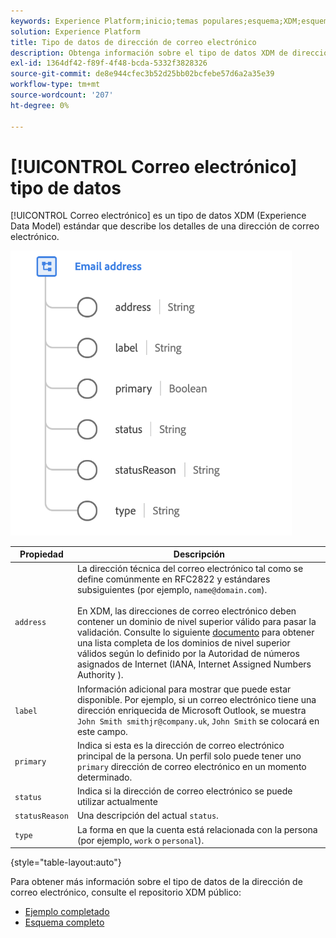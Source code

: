 ```yaml
---
keywords: Experience Platform;inicio;temas populares;esquema;XDM;esquemas;esquemas;emailAddress;xdm:emailAddress;correo electrónico;dirección de correo electrónico;tipo de datos;tipo de datos;
solution: Experience Platform
title: Tipo de datos de dirección de correo electrónico
description: Obtenga información sobre el tipo de datos XDM de dirección de correo electrónico.
exl-id: 1364df42-f89f-4f48-bcda-5332f3828326
source-git-commit: de8e944cfec3b52d25bb02bcfebe57d6a2a35e39
workflow-type: tm+mt
source-wordcount: '207'
ht-degree: 0%

---
```


# [!UICONTROL Correo electrónico] tipo de datos

[!UICONTROL Correo electrónico] es un tipo de datos XDM (Experience Data Model) estándar que describe los detalles de una dirección de correo electrónico.

<img src="../images/data-types/email-address.png" width="450" /><br />

| Propiedad | Descripción |
| --- | --- |
| `address` | La dirección técnica del correo electrónico tal como se define comúnmente en RFC2822 y estándares subsiguientes (por ejemplo, `name@domain.com`).<br><br>En XDM, las direcciones de correo electrónico deben contener un dominio de nivel superior válido para pasar la validación. Consulte lo siguiente [documento](https://data.iana.org/TLD/tlds-alpha-by-domain.txt) para obtener una lista completa de los dominios de nivel superior válidos según lo definido por la Autoridad de números asignados de Internet (IANA, Internet Assigned Numbers Authority ). |
| `label` | Información adicional para mostrar que puede estar disponible. Por ejemplo, si un correo electrónico tiene una dirección enriquecida de Microsoft Outlook, se muestra `John Smith smithjr@company.uk`, `John Smith` se colocará en este campo. |
| `primary` | Indica si esta es la dirección de correo electrónico principal de la persona. Un perfil solo puede tener uno `primary` dirección de correo electrónico en un momento determinado. |
| `status` | Indica si la dirección de correo electrónico se puede utilizar actualmente |
| `statusReason` | Una descripción del actual `status`. |
| `type` | La forma en que la cuenta está relacionada con la persona (por ejemplo, `work` o `personal`). |

{style="table-layout:auto"}


Para obtener más información sobre el tipo de datos de la dirección de correo electrónico, consulte el repositorio XDM público:

* [Ejemplo completado](https://github.com/adobe/xdm/blob/master/components/datatypes/demographic/emailaddress.example.1.json)
* [Esquema completo](https://github.com/adobe/xdm/blob/master/components/datatypes/demographic/emailaddress.schema.json)
